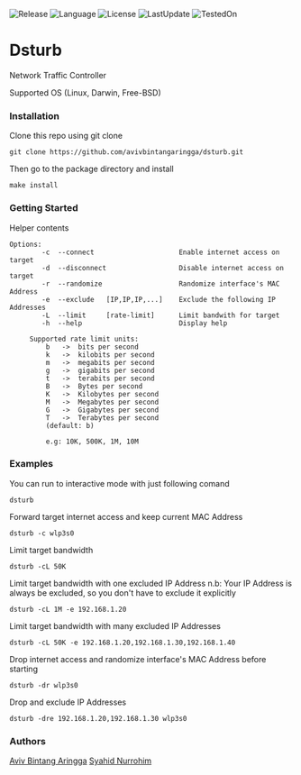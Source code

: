 ![Release](https://img.shields.io/badge/release-beta-yellow.svg)
![Language](https://img.shields.io/badge/made%20with-bash-brightgreen.svg)
![License](https://img.shields.io/badge/license-GPLv3-blue.svg)
![LastUpdate](https://img.shields.io/badge/last%20update-2019%2F05-orange.svg)
![TestedOn](https://img.shields.io/badge/tested%20on-Linux%20Mint-red.svg)

# Dsturb
Network Traffic Controller

Supported OS (Linux, Darwin, Free-BSD)

### Installation
Clone this repo using git clone
```
git clone https://github.com/avivbintangaringga/dsturb.git
```
Then go to the package directory and install
```
make install
```
### Getting Started
Helper contents
    
	Options:
            -c  --connect                     Enable internet access on target
            -d  --disconnect                  Disable internet access on target
            -r  --randomize                   Randomize interface's MAC Address
            -e  --exclude   [IP,IP,IP,...]    Exclude the following IP Addresses
            -L  --limit     [rate-limit]      Limit bandwith for target
            -h  --help                        Display help
    
         Supported rate limit units:
             b   ->  bits per second
             k   ->  kilobits per second
             m   ->  megabits per second
             g   ->  gigabits per second
             t   ->  terabits per second
             B   ->  Bytes per second
             K   ->  Kilobytes per second
             M   ->  Megabytes per second
             G   ->  Gigabytes per second
             T   ->  Terabytes per second
             (default: b)
    
             e.g: 10K, 500K, 1M, 10M
### Examples
You can run to interactive mode with just following comand
```
dsturb
```
Forward target internet access and keep current MAC Address
```
dsturb -c wlp3s0
```
Limit target bandwidth
```
dsturb -cL 50K
```
Limit target bandwidth with one excluded IP Address 
n.b: Your IP Address is always be excluded, so you don't have to exclude it explicitly
```
dsturb -cL 1M -e 192.168.1.20
```
Limit target bandwidth with many excluded IP Addresses
```
dsturb -cL 50K -e 192.168.1.20,192.168.1.30,192.168.1.40
```
Drop internet access and randomize interface's MAC Address before starting
```
dsturb -dr wlp3s0
```
Drop and exclude IP Addresses
```
dsturb -dre 192.168.1.20,192.168.1.30 wlp3s0
```
### Authors
[Aviv Bintang Aringga](https://github.com/avivbintangaringga)
[Syahid Nurrohim](https://github.com/syahidnurrohim)

